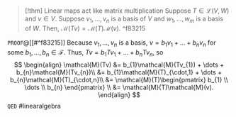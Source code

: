 > [!thm] Linear maps act like matrix multiplication
> Suppose $T \in \mathcal{L}(V,W)$ and $v \in V$. Suppose $v_{1},\dots,v_{n}$ is a basis of $V$ and $w_{1},\dots,w_{m}$ is a basis of $W$. Then, $\mathcal{M}(Tv) = \mathcal{M}(T)\mathcal{M}(v)$. ^f83215

`PROOF`@[[#^f83215]]
Because $v_{1},\dots,v_{n}$ is a basis, $v = b_{1}v_{1} + \dots + b_{n}v_{n}$ for some $b_{1},\dots,b_{n} \in \mathcal{F}$. Thus, $Tv = b_{1}Tv_{1} + \dots + b_{n}Tv_{n}$, so $$
\begin{align}
\mathcal{M}(Tv) &= b_{1}\mathcal{M}(Tv_{1}) + \dots + b_{n}\mathcal{M}(Tv_{n})\\
&= b_{1}\mathcal{M}(T)_{\cdot,1} + \dots + b_{n}\mathcal{M}(T)_{\cdot,n}\\
&= \mathcal{M}(T)\begin{pmatrix}
b_{1} \\
\dots \\
b_{n}
\end{pmatrix} \\
&= \mathcal{M}(T)\mathcal{M}(v).
\end{align}
$$
`QED`
#linearalgebra